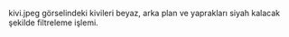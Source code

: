 kivi.jpeg görselindeki  kivileri beyaz, arka plan ve yaprakları siyah kalacak şekilde filtreleme işlemi.
